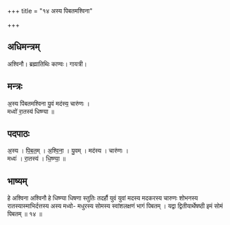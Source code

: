 +++
title = "१४ अस्य पिबतमश्विना"

+++
## अधिमन्त्रम्
अश्विनौ। ब्रह्मातिथिः काण्वः। गायत्री।

## मन्त्रः
अ॒स्य पि॑बतमश्विना यु॒वं मद॑स्य॒ चारु॑णः ।  
मध्वो॑ रा॒तस्य॑ धिष्ण्या ॥

## पदपाठः
अ॒स्य । पि॒ब॒त॒म् । अ॒श्वि॒ना॒ । यु॒वम् । मद॑स्य । चारु॑णः ।  
मध्वः॑ । रा॒तस्य॑ । धि॒ष्ण्या॒ ॥

## भाष्यम्
हे अश्विना अश्विनौ हे धिष्ण्या धिषणा स्तुतिः तदर्हौ युवं युवां मदस्य मदकरस्य चारुणः शोभनस्य रातस्यास्माभिर्दत्तस्य अस्य मध्वो- मधुरस्य सोमस्य स्वांशलक्षणं भागं पिबतम् । यद्वा द्वितीयार्थेषष्ठी इमं सोमं पिबतम् ॥ १४ ॥